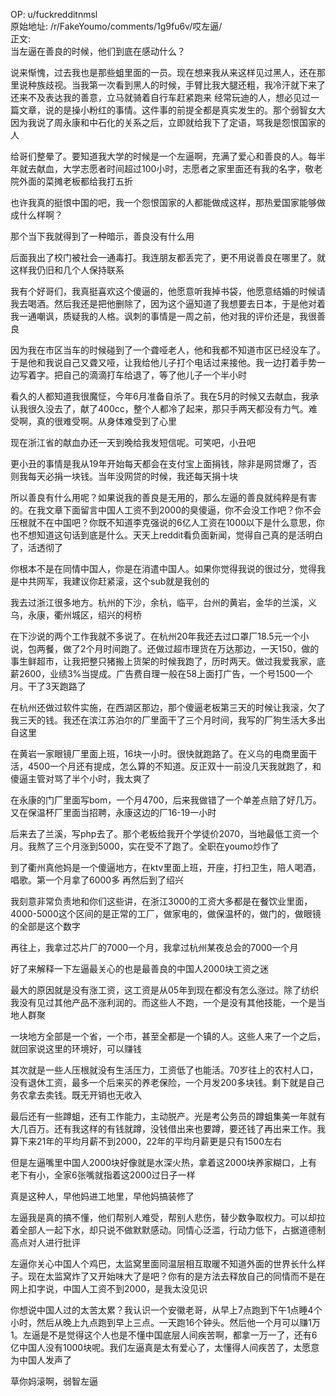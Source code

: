 
OP: u/fuckredditnmsl  
原始地址: /r/FakeYoumo/comments/1g9fu6v/哎左逼/  
正文:  
当左逼在善良的时候，他们到底在感动什么？

说来惭愧，过去我也是那些蛆里面的一员。现在想来我从来这样见过黑人，还在那里说种族歧视。当我第一次看到黑人的时候，手臂比我大腿还粗，我冷汗就下来了
还来不及表达我的善意，立马就骑着自行车赶紧跑来
经常玩迪的人，想必见过一篇文章，说的是操小粉红的事情。这件事的前提全都是真实发生的。那个弱智女大因为我说了周永康和中石化的关系之后，立即就给我下了定语，骂我是怨恨国家的人

给哥们整晕了。要知道我大学的时候是一个左逼啊，充满了爱心和善良的人。每半年就去献血，大学志愿者时间超过100小时，志愿者之家里面还有我的名字，敬老院外面的菜摊老板都给我打五折

也许我真的挺恨中国的吧，我一个怨恨国家的人都能做成这样，那热爱国家能够做成什么样啊？

那个当下我就得到了一种暗示，善良没有什么用

后面我出了校门被社会一通毒打。我连朋友都丢完了，更不用说善良在哪里了。就这样我仍旧和几个人保持联系

我有个好哥们，我真挺喜欢这个傻逼的，他愿意听我掉书袋，他愿意结婚的时候请我去喝酒。然后我还是把他删除了，因为这个逼知道了我想要去日本，于是他对着我一通嘲讽，质疑我的人格。讽刺的事情是一周之前，他对我的评价还是，我很善良

因为我在市区当车的时候碰到了一个聋哑老人，他和我都不知道市区已经没车了。于是他和我说自己又聋又哑，让我给他儿子打个电话过来接他。我一边打着手势一边写着字。把自己的滴滴打车给退了，等了他儿子一个半小时

看久的人都知道我很魔怔，今年6月准备自杀了。我在5月的时候又去献血，我承认我很久没去了，献了400cc，整个人都冷了起来，那只手两天都没有力气。难受啊，真的很难受啊。从身体难受到了心里

现在浙江省的献血办还一天到晚给我发短信呢。可笑吧，小丑吧

更小丑的事情是我从19年开始每天都会在支付宝上面捐钱，除非是网贷爆了，否则我每天必捐一块钱。当年没网贷的时候，我还每天捐十块

所以善良有什么用呢？如果说我的善良是无用的，那么左逼的善良就纯粹是有害的。在我文章下面留言中国人工资不到2000的臭傻逼，你不会没工作吧？你不会压根就不在中国吧？你既不知道李克强说的6亿人工资在1000以下是什么意思，你也不想知道这句话到底是什么。天天上reddit看负面新闻，觉得自己真的是活明白了，活透彻了

你根本不是在同情中国人，你是在消遣中国人。如果你觉得我说的很过分，觉得我是中共网军，我建议你赶紧滚，这个sub就是我创的

我去过浙江很多地方。杭州的下沙，余杭，临平，台州的黄岩，金华的兰溪，义乌，永康，衢州城区，绍兴的柯桥

在下沙说的两个工作我就不多说了。在杭州20年我还去过口罩厂18.5元一个小说，包两餐，做了2个月时间跑了。还做过超市理货在万达那边，一天150，做的事生鲜超市，让我把整只猪搬上货架的时候我跑了，历时两天。做过我爱我家，底薪2600，业绩3%当提成。广告费自理一般在58上面打广告，一个号1500一个月。干了3天跑路了

在杭州还做过软件实施，在西湖区那边，那个傻逼老板第三天的时候让我滚，欠了我三天的钱。我还在滨江苏泊尔的厂里面干了三个月时间，我写的厂狗生活大多出自这里

在黄岩一家眼镜厂里面上班，16块一小时。很快就跑路了。在义乌的电商里面干活，4500一个月还有提成，怎么算的不知道。反正双十一前没几天我就跑了，和傻逼主管对骂了半个小时，我太爽了

在永康的门厂里面写bom，一个月4700，后来我做错了一个单差点赔了好几万。又在保温杯厂里面当招聘，永康这边的厂16-19一小时

后来去了兰溪，写php去了。那个老板给我开个学徒价2070，当地最低工资一个月。我熬了三个月涨到5000，实在受不了跑了。全职在youmo炒作了

到了衢州真他妈是一个傻逼地方，在ktv里面上班，开座，打扫卫生，陪人喝酒，唱歌。第一个月拿了6000多
再然后到了绍兴

我刻意非常负责地和你们这些讲，在浙江3000的工资大多都是在餐饮业里面，4000-5000这个区间的是正常的工厂，做家电的，做保温杯的，做门的，做眼镜的全部是这个数字

再往上，我拿过芯片厂的7000一个月，我拿过杭州某夜总会的7000一个月

好了来解释一下左逼最关心的也是最善良的中国人2000块工资之迷

最大的原因就是没有涨工资，这工资是从05年到现在都没有怎么涨过。除了纺织我没有见过其他产品不涨利润的。而这些人不跑，一个是没有其他技能，一个是当地人群聚

一块地方全部是一个省，一个市，甚至全都是一个镇的人。这些人来了一个之后，就回家说这里的环境好，可以赚钱

其次就是一些人压根就没有生活压力，工资低了也能活。70岁往上的农村人口，没有退休工资，最多一个后来买的养老保险，一个月发200多块钱。剩下就是自己务农拿去卖钱。既无开销也无收入

最后还有一些蹲蛆，还有工作能力，主动脱产。光是考公务员的蹲蛆集美一年就有大几百万。还有我这样的有钱就蹲，没钱借出来也要蹲，要还钱了再出来工作。我算下来21年的平均月薪不到2000，22年的平均月薪更是只有1500左右

但是左逼嘴里中国人2000块好像就是水深火热，拿着这2000块养家糊口，上有老下有小，全家6张嘴就指着这2000过日子一样

真是这种人，早他妈进工地里，早他妈搞装修了

左逼我是真的搞不懂，他们帮别人难受，帮别人悲伤，替少数争取权力。可以却拉着全部人一起下水，却只说不做默默感动。同情心泛滥，行动力低下，占据道德制高点对人进行批评

左逼你关心中国人个鸡巴，太监窝里面同温层相互取暖不知道外面的世界长什么样子。现在太监窝炸了又开始味大了是吧？你有的是方法去释放自己的同情而不是在网上扣字说，中国人工资不到2000，是我太没见识

你想说中国人过的太苦太累？我认识一个安徽老哥，从早上7点跑到下午1点睡4个小时，然后从晚上九点跑到早上三点。一天跑16个钟头。然后他一个月可以赚1万1。左逼是不是觉得这个人也是不懂中国底层人间疾苦啊，都拿一万一了，还有6亿中国人没有1000块呢。我们左逼真是太有爱心了，太懂得人间疾苦了，太愿意为中国人发声了

草你妈滚啊，弱智左逼


